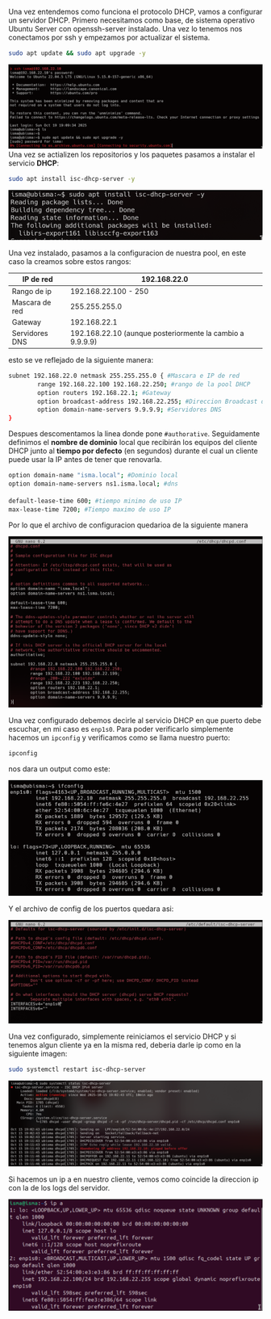 Una vez entendemos como funciona el protocolo DHCP, vamos a configurar un servidor DHCP.
Primero necesitamos como base, de sistema operativo Ubuntu Server con openssh-server instalado. Una vez lo tenemos nos conectamos por ssh y empezamos por actualizar el sistema.

```bash
sudo apt update && sudo apt upgrade -y
```

![img1](images/imageServer1.png)
Una vez se actializen los repositorios y los paquetes pasamos a instalar el servicio **DHCP**:

```bash
sudo apt install isc-dhcp-server -y
```

![img1](images/imageServer2.png)

Una vez instalado, pasamos a la configuracion de nuestra pool, en este caso la creamos sobre estos rangos:

| IP de red      | 192.168.22.0                                              |
| -------------- | --------------------------------------------------------- |
| Rango de ip    | 192.168.22.100 - 250                                      |
| Mascara de red | 255.255.255.0                                             |
| Gateway        | 192.168.22.1                                              |
| Servidores DNS | 192.168.22.10 (aunque posteriormente la cambio a 9.9.9.9) |
esto se ve reflejado de la siguiente manera:

```bash
subnet 192.168.22.0 netmask 255.255.255.0 { #Mascara e IP de red
        range 192.168.22.100 192.168.22.250; #rango de la pool DHCP
        option routers 192.168.22.1; #Gateway
        option broadcast-address 192.168.22.255; #Direccion Broadcast de la red
        option domain-name-servers 9.9.9.9; #Servidores DNS
}
```

Despues descomentamos la linea donde pone `#authorative`. Seguidamente definimos el **nombre de dominio** local que recibirán los equipos del cliente DHCP junto al **tiempo por defecto** (en segundos) durante el cual un cliente puede usar la IP antes de tener que renovarla.

```bash
option domain-name "isma.local"; #Dominio local
option domain-name-servers ns1.isma.local; #dns

default-lease-time 600; #tiempo minimo de uso IP
max-lease-time 7200; #Tiempo maximo de uso IP
```

Por lo que el archivo de configuracion quedarioa de la siguiente manera

![img1](images/imageServer3.png)

Una vez configurado debemos decirle al servicio DHCP en que puerto debe escuchar, en mi caso es `enp1s0`.  Para poder verificarlo simplemente hacemos un `ipconfig` y verificamos como se llama nuestro puerto:

```bash
ipconfig
```

nos dara un output como este:

![img1](images/imageServer4.png)

Y el archivo de config de los puertos quedara asi:

![img1](images/imageServer5.png)

Una vez configurado, simplemente reiniciamos el servicio DHCP y si tenemos algun cliente ya en la misma red, deberia darle ip como en la siguiente imagen:

```bash
sudo systemctl restart isc-dhcp-server
```

![img1](images/imageServer6.png)

Si hacemos un ip a en nuestro cliente, vemos como coincide la direccion ip con la de los logs del servidor.

![img1](images/imageServer7.png)

